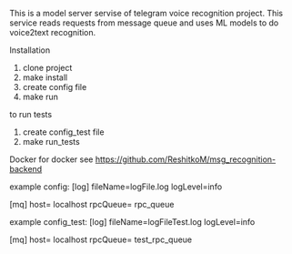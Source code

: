 This is a model server servise of telegram voice recognition project. This service reads requests from message queue and uses ML models to do voice2text recognition.   

Installation
1) clone project
2) make install
3) create config file
4) make run

to run tests
1) create config_test file
2) make run_tests


Docker
for docker see https://github.com/ReshitkoM/msg_recognition-backend


example config:
[log]
fileName=logFile.log
logLevel=info
  
[mq]
host= localhost
rpcQueue= rpc_queue

example config_test:
[log]
fileName=logFileTest.log
logLevel=info
  
[mq]
host= localhost
rpcQueue= test_rpc_queue
